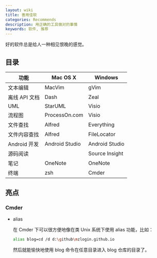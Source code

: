 ```yaml
---
layout: wiki
title: 善用佳软
categories: Recommends
description: 用正确的工具做对的事情
keywords: 软件, 推荐
---
```


好的软件总是给人一种相见恨晚的感觉。

## 目录

| 功能          | Mac OS X       | Windows        |
|---------------|----------------|----------------|
| 文本编辑      | MacVim         | gVim           |
| 离线 API 文档 | Dash           | Zeal           |
| UML           | StarUML        | Visio          |
| 流程图        | ProcessOn.com  | Visio          |
| 文件查找      | Alfred         | Everything     |
| 文件内容查找  | Alfred         | FileLocator    |
| Android 开发  | Android Studio | Android Studio |
| 源码阅读      |                | Source Insight |
| 笔记          | OneNote        | OneNote        |
| 终端          | zsh            | Cmder          |

## 亮点

### Cmder

* alias

  在 Cmder 下可以很方便地像在类 Unix 系统下使用 alias 功能，比如：

  ```sh
  alias blog=cd /d d:\github\mzlogin.github.io
  ```

  然后就能愉快地使用 blog 命令在任意目录进入 blog 仓库的目录了。
